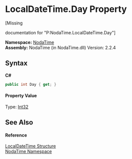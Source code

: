 # LocalDateTime.Day Property 
 

\[Missing <summary> documentation for "P:NodaTime.LocalDateTime.Day"\]

**Namespace:**&nbsp;<a href="N_NodaTime">NodaTime</a><br />**Assembly:**&nbsp;NodaTime (in NodaTime.dll) Version: 2.2.4

## Syntax

**C#**<br />
``` C#
public int Day { get; }
```


#### Property Value
Type: <a href="http://msdn2.microsoft.com/en-us/library/td2s409d" target="_blank">Int32</a>

## See Also


#### Reference
<a href="T_NodaTime_LocalDateTime">LocalDateTime Structure</a><br /><a href="N_NodaTime">NodaTime Namespace</a><br />